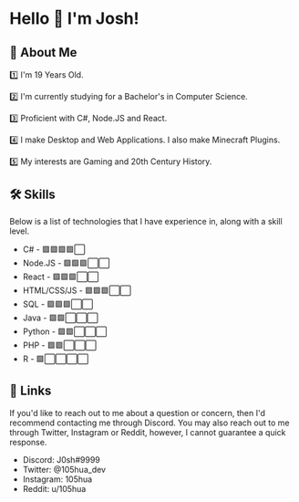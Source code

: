 
# Hello 👋 I'm Josh!
## 🚀 About Me
1️⃣ I'm 19 Years Old.

2️⃣ I'm currently studying for a Bachelor's in Computer Science.

3️⃣ Proficient with C#, Node.JS and React.

4️⃣ I make Desktop and Web Applications. I also make Minecraft Plugins.

5️⃣ My interests are Gaming and 20th Century History.
## 🛠 Skills
Below is a list of technologies that I have experience in, along with a skill level.

- C# - 🟩🟩🟩🟩⬜
- Node.JS - 🟩🟩🟩⬜⬜
- React - 🟩🟩🟩⬜⬜
- HTML/CSS/JS - 🟩🟩🟩⬜⬜
- SQL - 🟩🟩🟩⬜⬜
- Java - 🟩🟩⬜⬜⬜
- Python - 🟩🟩⬜⬜⬜
- PHP - 🟩🟩⬜⬜⬜
- R - 🟩⬜⬜⬜⬜


## 🔗 Links

If you'd like to reach out to me about a question or concern, then I'd recommend
contacting me through Discord. You may also reach out to me through Twitter, Instagram or
Reddit, however, I cannot guarantee a quick response.

- Discord: J0sh#9999
- Twitter: @105hua_dev
- Instagram: 105hua
- Reddit: u/105hua
